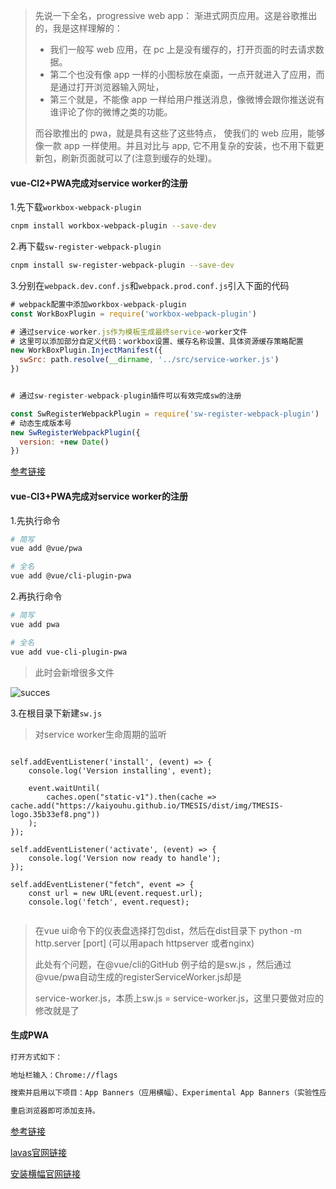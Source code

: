 > 先说一下全名，progressive web app： 渐进式网页应用。这是谷歌推出的，我是这样理解的：
>
> - 我们一般写 web 应用，在 pc 上是没有缓存的，打开页面的时去请求数据。
> - 第二个也没有像 app 一样的小图标放在桌面，一点开就进入了应用，而是通过打开浏览器输入网址，
> - 第三个就是，不能像 app 一样给用户推送消息，像微博会跟你推送说有谁评论了你的微博之类的功能。
>
> 而谷歌推出的 pwa，就是具有这些了这些特点， 使我们的 web 应用，能够像一款 app 一样使用。并且对比与 app, 它不用复杂的安装，也不用下载更新包，刷新页面就可以了(注意到缓存的处理)。

#### vue-Cl2+PWA完成对service worker的注册

1.先下载`workbox-webpack-plugin`

````bash
cnpm install workbox-webpack-plugin --save-dev
````

2.再下载`sw-register-webpack-plugin`

````bash
cnpm install sw-register-webpack-plugin --save-dev
````

3.分别在`webpack.dev.conf.js`和`webpack.prod.conf.js`引入下面的代码

````js
# webpack配置中添加workbox-webpack-plugin
const WorkBoxPlugin = require('workbox-webpack-plugin')

# 通过service-worker.js作为模板生成最终service-worker文件
# 这里可以添加部分自定义代码：workbox设置、缓存名称设置、具体资源缓存策略配置
new WorkBoxPlugin.InjectManifest({
  swSrc: path.resolve(__dirname, '../src/service-worker.js')
})


# 通过sw-register-webpack-plugin插件可以有效完成sw的注册

const SwRegisterWebpackPlugin = require('sw-register-webpack-plugin')
# 动态生成版本号
new SwRegisterWebpackPlugin({
  version: +new Date()
})
````

[参考链接](https://github.com/czero1995/vue-pwa-skeleton)

#### vue-Cl3+PWA完成对service worker的注册

1.先执行命令

````bash
# 简写
vue add @vue/pwa

# 全名
vue add @vue/cli-plugin-pwa
````

2.再执行命令

```bash
# 简写
vue add pwa

# 全名
vue add vue-cli-plugin-pwa
```

>  此时会新增很多文件

![succes](..\img\succes.png)

3.在根目录下新建`sw.js`

> 对service worker生命周期的监听

````

self.addEventListener('install', (event) => {
    console.log('Version installing', event);
 
    event.waitUntil(
        caches.open("static-v1").then(cache => cache.add("https://kaiyouhu.github.io/TMESIS/dist/img/TMESIS-logo.35b33ef8.png"))
    );
});
 
self.addEventListener('activate', (event) => {
    console.log('Version now ready to handle');
});
 
self.addEventListener("fetch", event => {
    const url = new URL(event.request.url);
    console.log('fetch', event.request);


````

> 在vue ui命令下的仪表盘选择打包dist，然后在dist目录下 python -m http.server [port] (可以用apach httpserver 或者nginx)
>
> 此处有个问题，在@vue/cli的GitHub 例子给的是sw.js ，然后通过@vue/pwa自动生成的registerServiceWorker.js却是
>
> service-worker.js，本质上sw.js = service-worker.js，这里只要做对应的修改就是了

#### 生成PWA

````bash
打开方式如下：

地址栏输入：Chrome://flags

搜索并启用以下项目：App Banners（应用横幅）、Experimental App Banners（实验性应用横幅）、Desktop PWAs（桌面PWAs）。

重启浏览器即可添加支持。

````

[参考链接](https://blog.csdn.net/u014418725/article/details/86999639)

[lavas官网链接](https://lavas.baidu.com/)

[安装横幅官网链接](https://lavas.baidu.com/pwa/engage-retain-users/add-to-home-screen/app-install-banners)

 